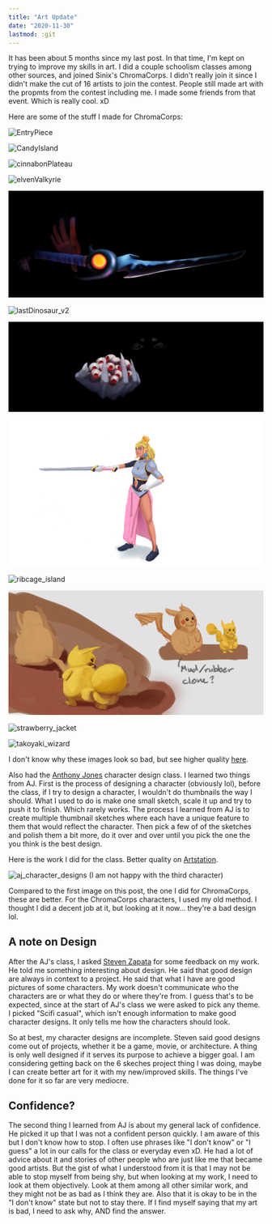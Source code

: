 ```yaml
---
title: "Art Update"
date: "2020-11-30"
lastmod: :git
---
```


It has been about 5 months since my last post. In that time, I'm kept on trying to improve my skills in art.
I did a couple schoolism classes among other sources, and joined Sinix's ChromaCorps. I didn't really join
it since I didn't make the cut of 16 artists to join the contest. People still made art with the propmts
from the contest including me. I made some friends from that event. Which is really cool. xD

Here are some of the stuff I made for ChromaCorps:

![EntryPiece](chromacorps_noText.png)

![CandyIsland](candy_island.png)

![cinnabonPlateau](cinnabonPlateau.png)

![elvenValkyrie](elvenValkyrie.png)

![insect_sword_design](insect_sword_design.png)

![lastDinosaur_v2](lastDinosaur_v2.png)

![light_harvest](light_harvest.png)

![medieval_peach](medieval_peach.png)

![ribcage_island](ribcage_island.png)

![rockachu](rockachu.png)

![strawberry_jacket](strawberry_jacket.png)

![takoyaki_wizard](takoyaki_wizard.png)

I don't know why these images look so bad, but see higher quality [here](https://imgur.com/a/uWvk4aT).

Also had the [Anthony Jones](https://www.robotpencil.net/) character design class.
I learned two things from AJ. First is the process of designing a character (obviously lol), before the class,
if I try to design a character, I wouldn't do thumbnails the way I should. What I used to do is make one small
sketch, scale it up and try to push it to finish. Which rarely works. The process I learned from AJ is to create
multiple thumbnail sketches where each have a unique feature to them that would reflect the character. Then pick
a few of of the sketches and polish them a bit more, do it over and over until you pick the one the you think is
the best design.

Here is the work I did for the class. Better quality on [Artstation](https://www.artstation.com/artwork/8eOWZQ).

![aj_character_designs](lineup_1.png)
(I am not happy with the third character)

Compared to the first image on this post, the one I did for ChromaCorps, these are better. For the ChromaCorps
characters, I used my old method. I thought I did a decent job at it, but looking at it now...
they're a bad design lol.

## A note on Design

After the AJ's class, I asked [Steven Zapata](https://www.stevenzapata.com/) for some feedback on my work. He
told me something interesting about design. He said that good design are always in context to a project. He said
that what I have are good pictures of some characters. My work doesn't communicate who the characters are or what
they do or where they're from. I guess that's to be expected, since at the start of AJ's class we were asked to
pick any theme. I picked "Scifi casual", which isn't enough information to make good character designs. It only
tells me how the characters should look.

So at best, my character designs are incomplete. Steven said good designs come out of projects, whether it be
a game, movie, or architecture. A thing is only well designed if it serves its purpose to achieve a bigger goal.
I am considering getting back on the 6 skeches project thing I was doing, maybe I can create better art for it
with my new/improved skills. The things I've done for it so far are very mediocre.

## Confidence?

The second thing I learned from AJ is about my general lack of confidence. He picked it up that I was not a
confident person quickly. I am aware of this but I don't know how to stop. I often use phrases like "I don't know" or "I guess" a lot in our calls for the class or everyday even xD. He had a lot of advice about it and stories
of other people who are just like me that became good artists. But the gist of what I understood from it is that
I may not be able to stop myself from being shy, but when looking at my work, I need to look at them objectively.
Look at them among all other similar work, and they might not be as bad as I think they are. Also that it is
okay to be in the "I don't know" state but not to stay there. If I find myself saying that my art is bad,
I need to ask why, AND find the answer.




